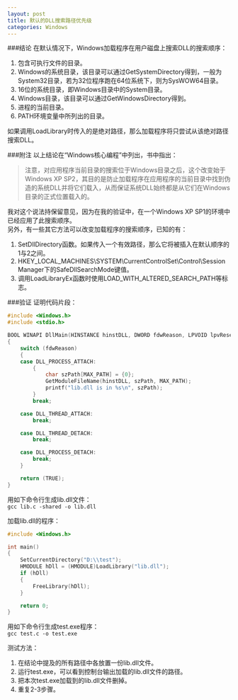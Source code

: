 ```yaml
---
layout: post
title: 默认的DLL搜索路径优先级
categories: Windows
---
```


###结论
在默认情况下，Windows加载程序在用户磁盘上搜索DLL的搜索顺序：  

1. 包含可执行文件的目录。  
2. Windows的系统目录，该目录可以通过GetSystemDirectory得到，一般为System32目录，若为32位程序跑在64位系统下，则为SysWOW64目录。  
3. 16位的系统目录，即Windows目录中的System目录。  
4. Windows目录，该目录可以通过GetWindowsDirectory得到。  
5. 进程的当前目录。  
6. PATH环境变量中所列出的目录。  

如果调用LoadLibrary时传入的是绝对路径，那么加载程序将只尝试从该绝对路径搜索DLL。

###附注
以上结论在“Windows核心编程”中列出，书中指出：  
>注意，对应用程序当前目录的搜索位于Windows目录之后，这个改变始于Windows XP SP2，其目的是防止加载程序在应用程序的当前目录中找到伪造的系统DLL并将它们载入，从而保证系统DLL始终都是从它们在Windows目录的正式位置载入的。  

我对这个说法持保留意见，因为在我的验证中，在一个Windows XP SP1的环境中已经应用了此搜索顺序。  
另外，有一些其它方法可以改变加载程序的搜索顺序，已知的有：  

1. SetDllDirectory函数。如果传入一个有效路径，那么它将被插入在默认顺序的1与2之间。  
2. HKEY\_LOCAL\_MACHINES\SYSTEM\CurrentControlSet\Control\Session Manager下的SafeDllSearchMode键值。  
3. 调用LoadLibraryEx函数时使用LOAD\_WITH\_ALTERED\_SEARCH\_PATH等标志。  

###验证
证明代码片段：  

```c
#include <Windows.h>
#include <stdio.h>

BOOL WINAPI DllMain(HINSTANCE hinstDLL, DWORD fdwReason, LPVOID lpvReserved)
{
    switch (fdwReason)
    {
    case DLL_PROCESS_ATTACH:
        {
            char szPath[MAX_PATH] = {0};
            GetModuleFileName(hinstDLL, szPath, MAX_PATH);
            printf("lib.dll is in %s\n", szPath);
        }
        break;

    case DLL_THREAD_ATTACH:
        break;

    case DLL_THREAD_DETACH:
        break;

    case DLL_PROCESS_DETACH:
        break;
    }

    return (TRUE);
}
```

用如下命令行生成lib.dll文件：  
`gcc lib.c -shared -o lib.dll`

加载lib.dll的程序：  

```c
#include <Windows.h>

int main()
{
    SetCurrentDirectory("D:\\test");
    HMODULE hDll = (HMODULE)LoadLibrary("lib.dll");
    if (hDll)
    {
        FreeLibrary(hDll);
    }

    return 0;
}
```

用如下命令行生成test.exe程序：  
`gcc test.c -o test.exe`

测试方法：  

1. 在结论中提及的所有路径中各放置一份lib.dll文件。  
2. 运行test.exe，可以看到控制台输出加载的lib.dll文件的路径。  
3. 把本次test.exe加载到的lib.dll文件删掉。  
4. 重复2-3步骤。
